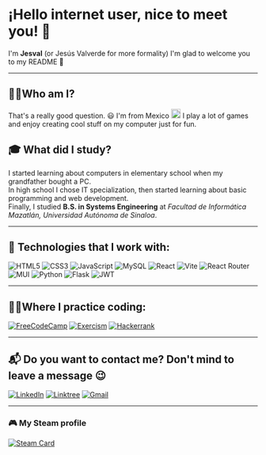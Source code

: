 
# ¡Hello internet user, nice to meet you! 👋 
I'm **Jesval**  (or Jesús Valverde for more formality)
I'm glad to welcome you to my README 📄

---

 ## 👨‍💻Who am I?
 That's a really good question. 😃 I'm from Mexico <img src="https://hatscripts.github.io/circle-flags/flags/mx.svg" width="19" />
 I play a lot of games and enjoy creating cool stuff on my computer just for fun.  

## 🎓 What did I study?  
I started learning about computers in elementary school when my grandfather bought a PC.  
In high school I chose IT specialization, then started learning about basic programming and web development.  
Finally, I studied **B.S. in Systems Engineering** at *Facultad de Informática Mazatlán, Universidad Autónoma de Sinaloa*.

---

##  🚀 Technologies that I work with:
![HTML5](https://img.shields.io/badge/html5-%23E34F26.svg?style=for-the-badge&logo=html5&logoColor=white) ![CSS3](https://img.shields.io/badge/css3-%231572B6.svg?style=for-the-badge&logo=css3&logoColor=white) ![JavaScript](https://img.shields.io/badge/javascript-%23323330.svg?style=for-the-badge&logo=javascript&logoColor=%23F7DF1E) ![MySQL](https://img.shields.io/badge/mysql-4479A1.svg?style=for-the-badge&logo=mysql&logoColor=white) ![React](https://img.shields.io/badge/react-%2320232a.svg?style=for-the-badge&logo=react&logoColor=%2361DAFB) ![Vite](https://img.shields.io/badge/vite-%23646CFF.svg?style=for-the-badge&logo=vite&logoColor=white) ![React Router](https://img.shields.io/badge/React_Router-CA4245?style=for-the-badge&logo=react-router&logoColor=white) ![MUI](https://img.shields.io/badge/MUI-%230081CB.svg?style=for-the-badge&logo=mui&logoColor=white) ![Python](https://img.shields.io/badge/python-3670A0?style=for-the-badge&logo=python&logoColor=ffdd54) ![Flask](https://img.shields.io/badge/flask-%23000.svg?style=for-the-badge&logo=flask&logoColor=white) ![JWT](https://img.shields.io/badge/JWT-black?style=for-the-badge&logo=JSON%20web%20tokens)

---


##  🧑‍💻Where I practice coding:

[![FreeCodeCamp](https://img.shields.io/badge/Freecodecamp-%23123.svg?&style=for-the-badge&logo=freecodecamp&logoColor=green)](https://www.freecodecamp.org/jesval)  [![Exercism](https://img.shields.io/badge/Exercism-009CAB?style=for-the-badge&logo=exercism&logoColor=white)](https://exercism.org/profiles/Jesus-Valverde) [![Hackerrank](https://img.shields.io/badge/-Hackerrank-2EC866?style=for-the-badge&logo=HackerRank&logoColor=white)](https://www.hackerrank.com/profile/jesusvalverdeDev)

---


##  📬  Do you want to contact me? Don't mind to leave a message 😉
[![LinkedIn](https://img.shields.io/badge/linkedin-%230077B5.svg?style=for-the-badge&logo=linkedin&logoColor=white)](https://www.linkedin.com/in/jes-val/) [![Linktree](https://img.shields.io/badge/linktree-1de9b6?style=for-the-badge&logo=linktree&logoColor=white)](https://linktr.ee/jes.val) [ ![Gmail](https://img.shields.io/badge/Gmail-D14836?style=for-the-badge&logo=gmail&logoColor=white)](mailto:jesusvalverde.dev@gmail.com) 

---

### 🎮 My Steam profile
[![Steam Card](https://card.yuy1n.io/card/76561198343474406/dark,en,badge,group)](https://steamcommunity.com/id/jesus-valverde/)
